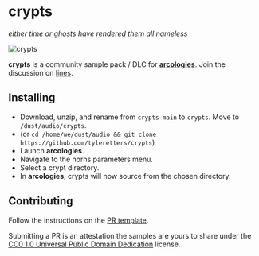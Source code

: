 # crypts
_either time or ghosts have rendered them all nameless_

![crypts](https://northern-information.github.io/arcologies-docs/assets/images/crypts-landscape.jpg)

**crypts** is a community sample pack / DLC for **[arcologies](https://tyleretters.github.io/arcologies-docs)**. Join the discussion on [lines](https://l.llllllll.co/crypts).

## Installing

- Download, unzip, and rename from `crypts-main` to `crypts`. Move to `/dust/audio/crypts`.
- (or `cd /home/we/dust/audio && git clone https://github.com/tyleretters/crypts`)
- Launch **arcologies**.
- Navigate to the norns parameters menu.
- Select a crypt directory.
- In **arcologies**, crypts will now source from the chosen directory.

## Contributing

Follow the instructions on the [PR template](https://github.com/tyleretters/crypts/blob/main/.github/pull_request_template.md).

Submitting a PR is an attestation the samples are yours to share under the [CC0 1.0 Universal Public Domain Dedication](https://creativecommons.org/publicdomain/zero/1.0/) license.

